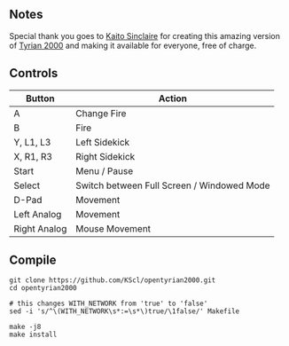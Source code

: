 ## Notes

Special thank you goes to [Kaito Sinclaire](https://github.com/KScl) for creating this amazing version of [Tyrian 2000](https://github.com/KScl/opentyrian2000) and making it available for everyone, free of charge.


## Controls

| Button | Action |
|--|--| 
|A|Change Fire|
|B|Fire|
|Y, L1, L3|Left Sidekick|
|X, R1, R3|Right Sidekick|
|Start|Menu / Pause|
|Select|Switch between Full Screen / Windowed Mode|
|D-Pad|Movement|
|Left Analog|Movement|
|Right Analog|Mouse Movement|


## Compile

```shell
git clone https://github.com/KScl/opentyrian2000.git
cd opentyrian2000

# this changes WITH_NETWORK from 'true' to 'false'
sed -i 's/^\(WITH_NETWORK\s*:=\s*\)true/\1false/' Makefile

make -j8
make install
```